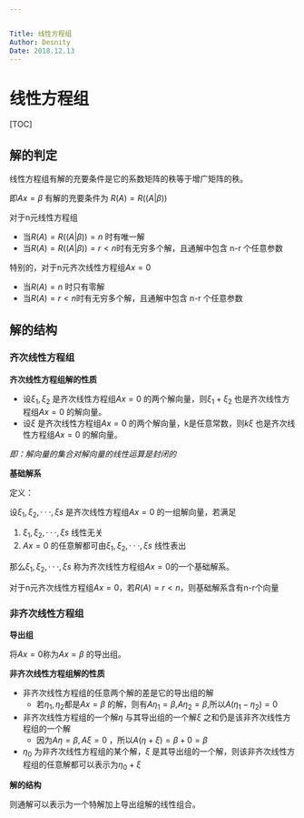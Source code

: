 ```yaml
---


Title: 线性方程组
Author: Desnity
Date: 2018.12.13
---
```


# 线性方程组

[TOC]



## 解的判定

线性方程组有解的充要条件是它的系数矩阵的秩等于增广矩阵的秩。

即$Ax=\beta$ 有解的充要条件为 $R(A) = R((A|\beta))$



对于n元线性方程组

- 当$R(A)=R((A|\beta)) = n$ 时有唯一解
- 当$R(A)=R((A|\beta)) = r < n$时有无穷多个解，且通解中包含 n-r 个任意参数



特别的，对于n元齐次线性方程组$Ax=0$

- 当$R(A)= n$ 时只有零解
- 当$R(A) = r < n$时有无穷多个解，且通解中包含 n-r 个任意参数



## 解的结构

### 齐次线性方程组

**齐次线性方程组解的性质** 

- 设$\xi_{1},\xi_{2}$ 是齐次线性方程组$Ax=0$ 的两个解向量，则$\xi_{1} + \xi_{2}$ 也是齐次线性方程组$Ax=0$ 的解向量。
- 设$\xi$ 是齐次线性方程组$Ax=0$ 的两个解向量，k是任意常数，则$k\xi$ 也是齐次线性方程组$Ax=0$ 的解向量。

*即：解向量的集合对解向量的线性运算是封闭的*



**基础解系**

定义：

设$\xi_{1},\xi_{2},···,\xi{s}$ 是齐次线性方程组$Ax=0$ 的一组解向量，若满足

1. $\xi_{1},\xi_{2},···,\xi{s}$ 线性无关
2. $Ax=0$ 的任意解都可由$\xi_{1},\xi_{2},···,\xi{s}$ 线性表出

那么$\xi_{1},\xi_{2},···,\xi{s}$ 称为齐次线性方程组$Ax=0$的一个基础解系。



对于n元齐次线性方程组$Ax=0$，若$R(A) = r < n$，则基础解系含有n-r个向量



### 非齐次线性方程组

**导出组**

将$Ax=0$称为$Ax=\beta$ 的导出组。



**非齐次线性方程组解的性质**

- 非齐次线性方程组的任意两个解的差是它的导出组的解
  - 若$\eta_{1},\eta_{2}$都是$Ax=\beta$ 的解，则有$A\eta_{1}=\beta$,$A\eta_{2}=\beta$,所以$A(\eta_{1}-\eta_{2})=0$
- 非齐次线性方程组的一个解$\eta$ 与其导出组的一个解$\xi$ 之和仍是该非齐次线性方程组的一个解
  - 因为$A\eta = \beta,A\xi = 0$ ，所以$A(\eta + \xi) = \beta + 0 = \beta$
- $\eta_{0}$ 为非齐次线性方程组的某个解，$\xi$ 是其导出组的一个解，则该非齐次线性方程组的任意解都可以表示为$\eta_{0} + \xi$



**解的结构**

则通解可以表示为一个特解加上导出组解的线性组合。

